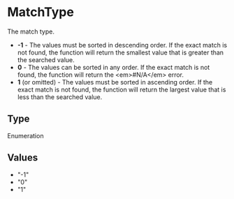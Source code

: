 # MatchType

The match type.
* **-1** - The values must be sorted in descending order. If the exact match is not found, the function will return the smallest value that is greater than the searched value.
* **0** - The values can be sorted in any order. If the exact match is not found, the function will return the &lt;em&gt;#N/A&lt;/em&gt; error.
* **1** (or omitted) - The values must be sorted in ascending order. If the exact match is not found, the function will return the largest value that is less than the searched value.

## Type

Enumeration

## Values

- "-1"
- "0"
- "1"
